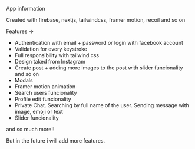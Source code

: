 
App information

Created with firebase, nextjs, tailwindcss, framer motion, recoil and so on

Features =>

+ Authentication with email + password or login with facebook account
+ Validation for every keystroke
+ Full responsibility with tailwind css
+ Design taked from Instagram
+ Create post + adding more images to the post with slider funcionality and so on
+ Modals 
+ Framer motion animation
+ Search users funcionality
+ Profile edit funcionality
+ Private Chat. Searching by full name of the user. Sending message with image, emoji or text
+ Slider funcionality

and so much more!!

But in the future i will add more features.


